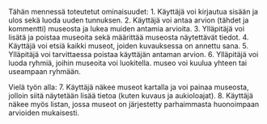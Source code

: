 Tähän mennessä toteutetut ominaisuudet:
    1. Käyttäjä voi kirjautua sisään ja ulos sekä luoda uuden tunnuksen.
    2. Käyttäjä voi antaa arvion (tähdet ja kommentti) museosta ja lukea muiden antamia arvioita.
    3. Ylläpitäjä voi lisätä ja poistaa museoita sekä määrittää museosta näytettävät tiedot.
    4. Käyttäjä voi etsiä kaikki museot, joiden kuvauksessa on annettu sana.
    5. Ylläpitäjä voi tarvittaessa poistaa käyttäjän antaman arvion.
    6. Ylläpitäjä voi luoda ryhmiä, joihin museoita voi luokitella. museo voi kuulua yhteen tai useampaan ryhmään.

Vielä työn alla:
    7. Käyttäjä näkee museot kartalla ja voi painaa museosta, jolloin siitä näytetään lisää tietoa (kuten kuvaus ja aukioloajat).
    8. Käyttäjä näkee myös listan, jossa museot on järjestetty parhaimmasta huonoimpaan arvioiden mukaisesti.
